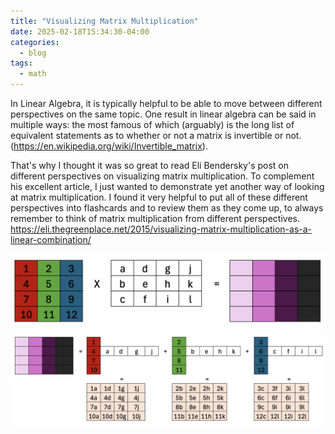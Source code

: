 ```yaml
---
title: "Visualizing Matrix Multiplication"
date: 2025-02-18T15:34:30-04:00
categories:
  - blog
tags:
  - math
---
```


In Linear Algebra, it is typically helpful to be able to move between different perspectives on the same topic. One result in linear algebra can be said in multiple ways: the most famous of which (arguably) is the long list of equivalent statements as to whether or not a matrix is invertible or not. (https://en.wikipedia.org/wiki/Invertible_matrix).

That's why I thought it was so great to read Eli Bendersky's post on different perspectives on visualizing matrix multiplication. To complement his excellent article, I just wanted to demonstrate yet another way of looking at matrix multiplication. I found it very helpful to put all of these different perspectives into flashcards and to review them as they come up, to always remember to think of matrix multiplication from different perspectives. https://eli.thegreenplace.net/2015/visualizing-matrix-multiplication-as-a-linear-combination/


![One](/assets/images/matmul1.png)
![Alt text](/assets/images/matmul2.png)
